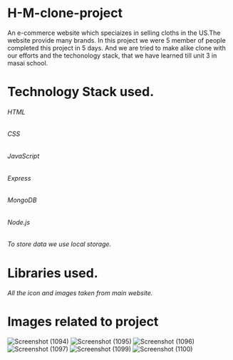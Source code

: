 
# H-M-clone-project
An e-commerce website which speciaizes in selling  cloths in the US.The website provide many brands. 
In this project we were 5 member of people completed this project in 5 days. And we are tried to make alike clone with our efforts and the techonology stack, that we have learned till unit 3 in masai school.

# Technology Stack used.
###### HTML
###### CSS
###### JavaScript
###### Express
###### MongoDB
###### Node.js
###### To store data we use local storage.

# Libraries used.
###### All the icon and images taken from main website.



# Images related to project
![Screenshot (1094)](https://user-images.githubusercontent.com/93375598/158751590-34edd4f8-df59-4bda-b5ca-3d1865910e4f.png)
![Screenshot (1095)](https://user-images.githubusercontent.com/93375598/158751608-ed511c64-15ba-4f36-a133-686f2e6e9572.png)
![Screenshot (1096)](https://user-images.githubusercontent.com/93375598/158751613-2b11e65b-9ddf-470d-a9bc-9bb086d85193.png)
![Screenshot (1097)](https://user-images.githubusercontent.com/93375598/158751618-4b2a191f-2c75-4e58-91ce-5fc89fe37bb7.png)
![Screenshot (1099)](https://user-images.githubusercontent.com/93375598/158752164-42cfeb6a-3a64-4871-94b7-3c668ab27439.png)
![Screenshot (1100)](https://user-images.githubusercontent.com/93375598/158752177-aee28e7e-c027-4824-95fd-9aa817471397.png)



 
